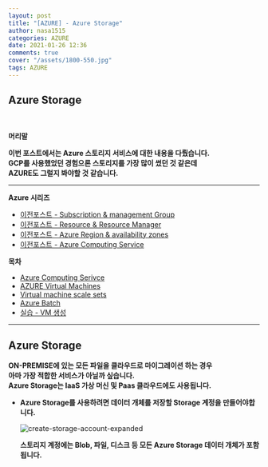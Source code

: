 ```yaml
---
layout: post
title: "[AZURE] - Azure Storage"
author: nasa1515
categories: AZURE
date: 2021-01-26 12:36
comments: true
cover: "/assets/1800-550.jpg"
tags: AZURE
---
```




## **Azure Storage**


<br/>

**머리말**  
 
**이번 포스트에서는 Azure 스토리지 서비스에 대한 내용을 다뤘습니다.  
GCP를 사용했었던 경험으론 스토리지를 가장 많이 썼던 것 같은데  
AZURE도 그럴지 봐야할 것 같습니다.**

 
---

**Azure 시리즈**

- [이전포스트 - Subscription & management Group](https://nasa1515.github.io/azure/2021/01/21/azure.subscriptions.html)
- [이전포스트 - Resource & Resource Manager](https://nasa1515.github.io/azure/2021/01/22/azure-resoure.html)
- [이전포스트 - Azure Region & availability zones](https://nasa1515.github.io/azure/2021/01/22/azure.region.html)
- [이전포스트 - Azure Computing Service](https://nasa1515.github.io/azure/2021/01/25/azure.compute.html)

**목차**


- [Azure Computing Serivce](#a1)
- [AZURE Virtual Machines](#a2)
- [Virtual machine scale sets](#a3)
- [Azure Batch](#a4)
- [실습 - VM 생성](#a4)
--- 

## **Azure Storage**   <a name="a1"></a>

**ON-PREMISE에 있는 모든 파일을 클라우드로 마이그레이션 하는 경우**  
**아마 가장 적합한 서비스가 아닐까 싶습니다.**  
**Azure Storage는 IaaS 가상 머신 및 Paas 클라우드에도 사용됩니다.**  


* **Azure Storage를 사용하려면 데이터 개체를 저장할 Storage 계정을 만들어야합니다.**

    ![create-storage-account-expanded](https://user-images.githubusercontent.com/69498804/105789118-365a0f80-5fc5-11eb-93ae-0d93fa983b45.png)

    **스토리지 계정에는 Blob, 파일, 디스크 등 모든 Azure Storage 데이터 개체가 포함됩니다.**